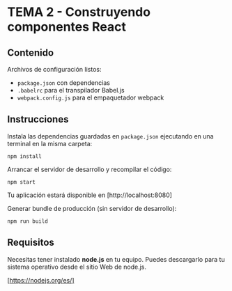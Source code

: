 # TEMA 2 - Construyendo componentes React

## Contenido

Archivos de configuración listos:

 - `package.json` con dependencias
 - `.babelrc` para el transpilador Babel.js
 - `webpack.config.js` para el empaquetador webpack

## Instrucciones

Instala las dependencias guardadas en `package.json` ejecutando en una terminal en la misma carpeta:
```
npm install
```

Arrancar el servidor de desarrollo y recompilar el código:
```
npm start
```

Tu aplicación estará disponible en [http://localhost:8080]

Generar bundle de producción (sin servidor de desarrollo):
```
npm run build
```

## Requisitos
Necesitas tener instalado **node.js** en tu equipo. Puedes descargarlo para tu sistema operativo desde el sitio Web de node.js.

[https://nodejs.org/es/]
